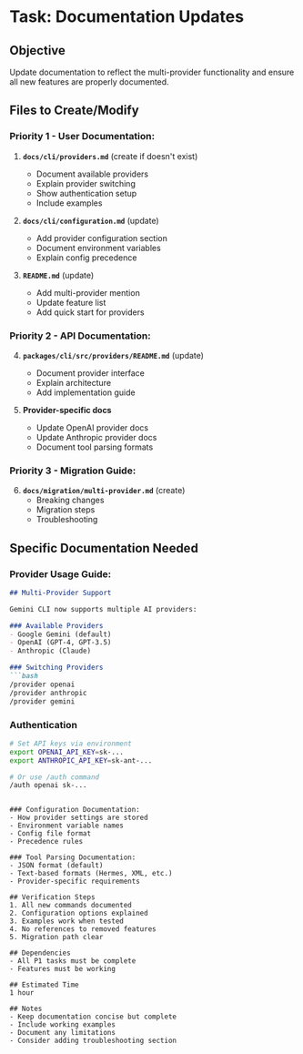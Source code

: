 # Task: Documentation Updates

## Objective
Update documentation to reflect the multi-provider functionality and ensure all new features are properly documented.

## Files to Create/Modify

### Priority 1 - User Documentation:
1. **`docs/cli/providers.md`** (create if doesn't exist)
   - Document available providers
   - Explain provider switching
   - Show authentication setup
   - Include examples

2. **`docs/cli/configuration.md`** (update)
   - Add provider configuration section
   - Document environment variables
   - Explain config precedence

3. **`README.md`** (update)
   - Add multi-provider mention
   - Update feature list
   - Add quick start for providers

### Priority 2 - API Documentation:
4. **`packages/cli/src/providers/README.md`** (update)
   - Document provider interface
   - Explain architecture
   - Add implementation guide

5. **Provider-specific docs**
   - Update OpenAI provider docs
   - Update Anthropic provider docs
   - Document tool parsing formats

### Priority 3 - Migration Guide:
6. **`docs/migration/multi-provider.md`** (create)
   - Breaking changes
   - Migration steps
   - Troubleshooting

## Specific Documentation Needed

### Provider Usage Guide:
```markdown
## Multi-Provider Support

Gemini CLI now supports multiple AI providers:

### Available Providers
- Google Gemini (default)
- OpenAI (GPT-4, GPT-3.5)
- Anthropic (Claude)

### Switching Providers
```bash
/provider openai
/provider anthropic
/provider gemini
```

### Authentication
```bash
# Set API keys via environment
export OPENAI_API_KEY=sk-...
export ANTHROPIC_API_KEY=sk-ant-...

# Or use /auth command
/auth openai sk-...
```
```

### Configuration Documentation:
- How provider settings are stored
- Environment variable names
- Config file format
- Precedence rules

### Tool Parsing Documentation:
- JSON format (default)
- Text-based formats (Hermes, XML, etc.)
- Provider-specific requirements

## Verification Steps
1. All new commands documented
2. Configuration options explained
3. Examples work when tested
4. No references to removed features
5. Migration path clear

## Dependencies
- All P1 tasks must be complete
- Features must be working

## Estimated Time
1 hour

## Notes
- Keep documentation concise but complete
- Include working examples
- Document any limitations
- Consider adding troubleshooting section